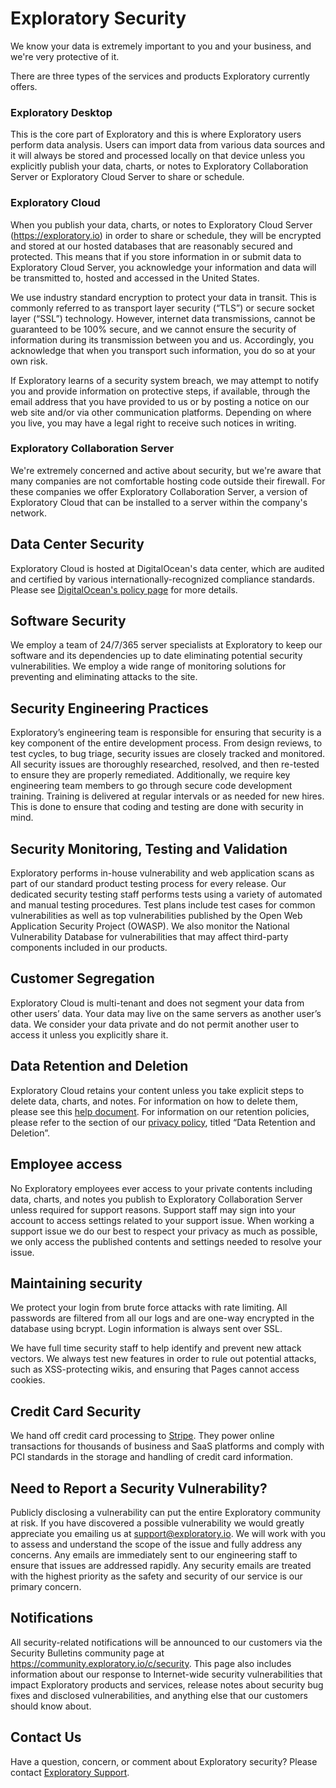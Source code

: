 # Exploratory Security

We know your data is extremely important to you and your business, and we're very protective of it.

There are three types of the services and products Exploratory currently offers.

### Exploratory Desktop

This is the core part of Exploratory and this is where Exploratory users perform data analysis. Users can import data from various data sources and it will always be stored and processed locally on that device unless you explicitly publish your data, charts, or notes to Exploratory Collaboration Server or Exploratory Cloud Server to share or schedule.


### Exploratory Cloud

When you publish your data, charts, or notes to Exploratory Cloud Server (https://exploratory.io) in order to share or schedule, they will be encrypted and stored at our hosted databases that are reasonably secured and protected. This means that if you store information in or submit data to Exploratory Cloud Server, you acknowledge your information and data will be transmitted to, hosted and accessed in the United States.

We use industry standard encryption to protect your data in transit. This is commonly referred to as transport layer security (“TLS”) or secure socket layer (“SSL”) technology. However, internet data transmissions, cannot be guaranteed to be 100% secure, and we cannot ensure the security of information during its transmission between you and us. Accordingly, you acknowledge that when you transport such information, you do so at your own risk.

If Exploratory learns of a security system breach, we may attempt to notify you and provide information on protective steps, if available, through the email address that you have provided to us or by posting a notice on our web site and/or via other communication platforms. Depending on where you live, you may have a legal right to receive such notices in writing.

### Exploratory Collaboration Server

We're extremely concerned and active about security, but we're aware that many companies are not comfortable hosting code outside their firewall. For these companies we offer Exploratory Collaboration Server, a version of Exploratory Cloud that can be installed to a server within the company's network.


## Data Center Security

Exploratory Cloud is hosted at DigitalOcean's data center, which are audited and certified by various internationally-recognized compliance standards. Please see [DigitalOcean's policy page](https://www.digitalocean.com/help/policy/) for more details.


## Software Security

We employ a team of 24/7/365 server specialists at Exploratory to keep our software and its dependencies up to date eliminating potential security vulnerabilities. We employ a wide range of monitoring solutions for preventing and eliminating attacks to the site.


## Security Engineering Practices

Exploratory’s engineering team is responsible for ensuring that security is a key component of the entire development process. From design reviews, to test cycles, to bug triage, security issues are closely tracked and monitored. All security issues are thoroughly researched, resolved, and then re-tested to ensure they are properly remediated. Additionally, we require key engineering team members to go through secure code development training. Training is delivered at regular intervals or as needed for new hires. This is done to ensure that coding and testing are done with security in mind.


## Security Monitoring, Testing and Validation

Exploratory performs in-house vulnerability and web application scans as part of our standard product testing process for every release. Our dedicated security testing staff performs tests using a variety of automated and manual testing procedures. Test plans include test cases for common vulnerabilities as well as top vulnerabilities published by the Open Web Application Security Project (OWASP). We also monitor the National Vulnerability Database for vulnerabilities that may affect third-party components included in our products.


## Customer Segregation

Exploratory Cloud is multi-tenant and does not segment your data from other users’ data. Your data may live on the same servers as another user’s data. We consider your data private and do not permit another user to access it unless you explicitly share it.

## Data Retention and Deletion

Exploratory Cloud retains your content unless you take explicit steps to delete data, charts, and notes. For information on how to delete them, please see this [help document](https://docs.exploratory.io/share/share.html). For information on our retention policies, please refer to the section of our [privacy policy](https://exploratory.io/privacy/), titled “Data Retention and Deletion”.


## Employee access

No Exploratory employees ever access to your private contents including data, charts, and notes you publish to Exploratory Collaboration Server unless required for support reasons. Support staff may sign into your account to access settings related to your support issue. When working a support issue we do our best to respect your privacy as much as possible, we only access the published contents and settings needed to resolve your issue.

## Maintaining security

We protect your login from brute force attacks with rate limiting. All passwords are filtered from all our logs and are one-way encrypted in the database using bcrypt. Login information is always sent over SSL.

We have full time security staff to help identify and prevent new attack vectors. We always test new features in order to rule out potential attacks, such as XSS-protecting wikis, and ensuring that Pages cannot access cookies.


## Credit Card Security

We hand off credit card processing to [Stripe](https://stripe.com). They power online transactions for thousands of business and SaaS platforms and comply with PCI standards in the storage and handling of credit card information.

## Need to Report a Security Vulnerability?

Publicly disclosing a vulnerability can put the entire Exploratory community at risk. If you have discovered a possible vulnerability we would greatly appreciate you emailing us at support@exploratory.io. We will work with you to assess and understand the scope of the issue and fully address any concerns. Any emails are immediately sent to our engineering staff to ensure that issues are addressed rapidly. Any security emails are treated with the highest priority as the safety and security of our service is our primary concern.

## Notifications

All security-related notifications will be announced to our customers via the Security Bulletins community page at https://community.exploratory.io/c/security. This page also includes information about our response to Internet-wide security vulnerabilities that impact Exploratory products and services, release notes about security bug fixes and disclosed vulnerabilities, and anything else that our customers should know about.


## Contact Us

Have a question, concern, or comment about Exploratory security? Please contact [Exploratory Support](mailto:support@exploratory.io).
